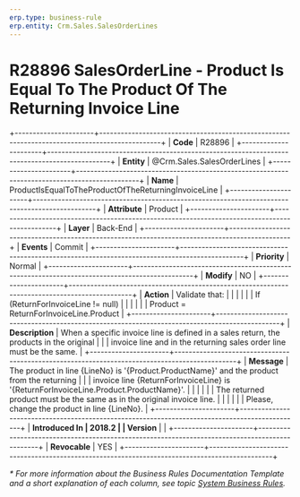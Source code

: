 ```yaml
---
erp.type: business-rule
erp.entity: Crm.Sales.SalesOrderLines
---
```


# R28896 SalesOrderLine - Product Is Equal To The Product Of The Returning Invoice Line
+----------------------+-----------------------------------------------------------------------------------------------+
| **Code**             | R28896                                                                                        |
+----------------------+-----------------------------------------------------------------------------------------------+
| **Entity**           | @Crm.Sales.SalesOrderLines                                                                    |
+----------------------+-----------------------------------------------------------------------------------------------+
| **Name**             | ProductIsEqualToTheProductOfTheReturningInvoiceLine                                           |
+----------------------+-----------------------------------------------------------------------------------------------+
| **Attribute**        | Product                                                                                       |
+----------------------+-----------------------------------------------------------------------------------------------+
| **Layer**            | Back-End                                                                                      |
+----------------------+-----------------------------------------------------------------------------------------------+
| **Events**           | Commit                                                                                        |
+----------------------+-----------------------------------------------------------------------------------------------+
| **Priority**         | Normal                                                                                        |
+----------------------+-----------------------------------------------------------------------------------------------+
| **Modify**           | NO                                                                                            |
+----------------------+-----------------------------------------------------------------------------------------------+
| **Action**           | Validate that:                                                                                |
|                      |                                                                                               |
|                      | If (ReturnForInvoiceLine != null)                                                             |
|                      |                                                                                               |
|                      | Product = ReturnForInvoiceLine.Product                                                        |
+----------------------+-----------------------------------------------------------------------------------------------+
| **Description**      | When a specific invoice line is defined in a sales return, the products in the original       |
|                      | invoice line and in the returning sales order line must be the same.                          |
+----------------------+-----------------------------------------------------------------------------------------------+
| **Message**          | The product in line {LineNo} is \'{Product.ProductName}\' and the product from the returning  |
|                      | invoice line {ReturnForInvoiceLine} is \'{ReturnForInvoiceLine.Product.ProductName}\'.        |
|                      |                                                                                               |
|                      | The returned product must be the same as in the original invoice line.                        |
|                      |                                                                                               |
|                      | Please, change the product in line {LineNo}.                                                  |
+----------------------+-----------------------------------------------------------------------------------------------+
| **Introduced In      | 2018.2                                                                                        |
| Version**            |                                                                                               |
+----------------------+-----------------------------------------------------------------------------------------------+
| **Revocable**        | YES                                                                                           |
+----------------------+-----------------------------------------------------------------------------------------------+

*\* For more information about the Business Rules Documentation Template and a short explanation of each column, see
topic [System Business Rules](../templates/template-description-system-business-rules.md).*
